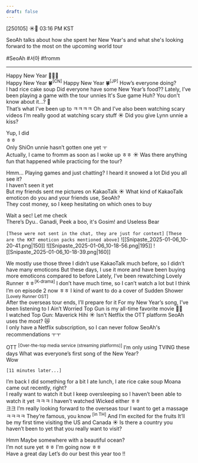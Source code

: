 ```yaml
---
draft: false
---
```

[250105] ☀️💭 03:16 PM KST

SeoAh talks about how she spent her New Year's and what she's looking forward to the most on the upcoming world tour

#SeoAh #서아 #fromm

___
Happy New Year 🤍😆🎉  
Happy New Year 🍀<sup>[CN]</sup>
Happy New Year 🍀<sup>[JP]</sup>
How’s everyone doing?  
I had rice cake soup
Did everyone have some New Year’s food??
Lately, I’ve been playing a game with the tour unnies
It's Sue game
Huh? You don't know about it…? 🥺  
That’s what I’ve been up to ㅋㅋㅋㅋ
Oh and I’ve also been watching scary videos
I’m really good at watching scary stuff
☀️ Did you give Lynn unnie a kiss?

Yup, I did  
ㅎㅎ  
Only ShiOn unnie hasn’t gotten one yet ㅜ  
Actually, I came to fromm as soon as I woke up ㅎㅎ
☀️ Was there anything fun that happened while practicing for the tour?

Hmm... 
Playing games and just chatting?
I heard it snowed a lot
Did you all see it?  
I haven’t seen it yet  
But my friends sent me pictures on KakaoTalk
☀️ What kind of KakaoTalk emoticon do you and your friends use, SeoAh?  
They cost money, so I keep hesitating on which ones to buy

Wait a sec!
Let me check  
There’s Dyu.. Ganadi, Peek a boo, it's Gosim! and Useless Bear  

`[These were not sent in the chat, they are just for context]`
`[These are the KKT emoticon packs mentioned above]`
![[Snipaste_2025-01-06_10-20-41.png|150]] ![[Snipaste_2025-01-06_10-18-56.png|195]] ![[Snipaste_2025-01-06_10-18-39.png|160]]

We mostly use those three
I didn’t use KakaoTalk much before, so I didn’t have many emoticons
But these days, I use it more and have been buying more emoticons compared to before
Lately, I’ve been rewatching Lovely Runner ㅎㅎ<sup>[K-drama]</sup>
I don’t have much time, so I can’t watch a lot 
but I think I’m on episode 2 now ㅎㅎ
I kind of want to do a cover of Sudden Shower <sup>[Lovely Runner OST]</sup>  
After the overseas tour ends, I’ll prepare for it
For my New Year’s song, I’ve been listening to I Ain’t Worried
Top Gun is my all-time favorite movie 🤤🤍  
I watched Top Gun: Maverick
Hihi
☀️ Isn't Netflix the OTT platform SeoAh uses the most? 😿  
I only have a Netflix subscription, so I can never follow SeoAh's recommendations ㅜㅜ

OTT <sup>[Over-the-top media service (streaming platforms)]</sup>
I’m only using TVING these days
What was everyone’s first song of the New Year?  
Wow

`[11 minutes later...]`

I’m back 
I did something for a bit
I ate lunch, I ate rice cake soup 
Moana came out recently, right?  
I really want to watch it but I keep oversleeping
so I haven’t been able to watch it yet ㅋㅋㅋ
I haven’t watched Wicked either ㅎㅎ  
크크
I’m really looking forward to the overseas tour
I want to get a massage ㅋㅋㅋㅋ 
They’re famous, you know <sup>[in TH]</sup>
And I’m excited for the fruits
It’ll be my first time visiting the US and Canada
☀️ Is there a country you haven’t been to yet that you really want to visit?

Hmm
Maybe somewhere with a beautiful ocean?  
I’m not sure yet 
ㅎㅎ
I'm going now ㅎㅎ  
Have a great day 
Let’s do our best this year too !!